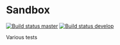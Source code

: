 Sandbox
=======

[![Build status master](https://img.shields.io/travis/wdeconinck/sandbox/master.svg?label=master&logo=travis)](http://travis-ci.org/wdeconinck/sandbox "master")
[![Build status develop](https://img.shields.io/travis/wdeconinck/sandbox/master.svg?label=develop&logo=travis)](http://travis-ci.org/wdeconinck/sandbox "develop")

Various tests
